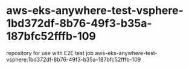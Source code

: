 # aws-eks-anywhere-test-vsphere-1bd372df-8b76-49f3-b35a-187bfc52fffb-109
repository for use with E2E test job aws-eks-anywhere-test-vsphere:1bd372df-8b76-49f3-b35a-187bfc52fffb-109
